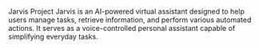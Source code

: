 Jarvis Project
Jarvis is an AI-powered virtual assistant designed to help users manage tasks, retrieve information, and perform various automated actions. It serves as a voice-controlled personal assistant capable of simplifying everyday tasks.

